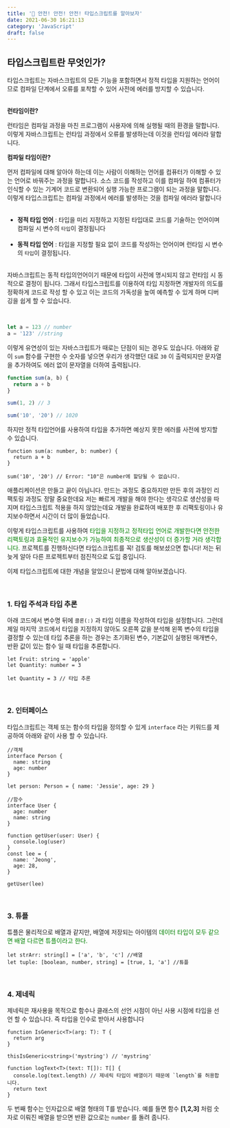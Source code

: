 ```yaml
---
title: '🍎 안전! 안전! 안전! 타입스크립트를 알아보자'
date: 2021-06-30 16:21:13
category: 'JavaScript'
draft: false
---
```


## **타입스크립트란 무엇인가?**

타입스크립트는 자바스크립트의 모든 기능을 포함하면서 정적 타입을 지원하는 언어이므로 컴파일 단계에서 오류를 포착할 수 있어 사전에 에러를 방지할 수 있습니다.
<br><br>

**런타임이란?**

런타임은 컴파일 과정을 마친 프로그램이 사용자에 의해 실행될 때의 환경을 말합니다. 이렇게 자바스크립트는 런타임 과정에서 오류를 발생하는데 이것을 런타임 에러라 말합니다.

**컴파일 타임이란?**

먼저 컴파일에 대해 알아야 하는데 이는 사람이 이해하는 언어를 컴퓨터가 이해할 수 있는 언어로 바꿔주는 과정을 말합니다. 소스 코드를 작성하고 이를 컴파일 하여 컴퓨터가 인식할 수 있는 기계어 코드로 변환되어 실행 가능한 프로그램이 되는 과정을 말합니다. 이렇게 타입스크립트는 컴파일 과정에서 에러를 발생하는 것을 컴파일 에러라 말합니다
<br><br>

- **정적 타입 언어** : 타입을 미리 지정하고 지정된 타입대로 코드를 기술하는 언어이며 컴파일 시 변수의 `타입`이 결정됩니다
  <br><br>
- **동적 타입 언어** : 타입을 지정할 필요 없이 코드를 작성하는 언어이며 런타임 시 변수의 `타입`이 결정됩니다.<br><br>

자바스크립트는 동적 타입의언어이기 때문에 타입이 사전에 명시되지 않고 런타임 시 동적으로 결정이 됩니다. 그래서 타입스크립트를 이용하여 타입 지정하면 개발자의 의도를 정확하게 코드로 작성 할 수 있고 이는 코드의 가독성을 높여 예측할 수 있게 하며 디버깅을 쉽게 할 수 있습니다.

<br>

```jsx
let a = 123 // number
a = '123' //string
```

이렇게 유연성이 있는 자바스크립트가 때로는 단점이 되는 경우도 있습니다. 아래와 같이 `sum` 함수를 구현한 수 숫자를 넣으면 우리가 생각했던 대로 `30` 이 출력되지만 문자열을 추가하여도 에러 없이 문자열을 더하여 출력됩니다.

```jsx
function sum(a, b) {
  return a + b
}

sum(1, 2) // 3

sum('10', '20') // 1020
```

하지만 정적 타입언어를 사용하여 타입을 추가하면 예상지 못한 에러를 사전에 방지할 수 있습니다.

```tsx
function sum(a: number, b: number) {
  return a + b
}

sum('10', '20') // Error: "10"은 number에 할당될 수 없습니다.
```

애플리케이션은 만들고 끝이 아닙니다. 만드는 과정도 중요하지만 만든 후의 과정인 리팩토링 과정도 정말 중요한데요 저는 빠르게 개발을 해야 한다는 생각으로 생산성을 따지며 타입스크립트 적용을 하지 않았는데요 개발을 완료하여 배포한 후 리팩토링이나 유지보수하면서 시간이 더 많이 들었습니다.

이렇게 타입스크립트를 사용하여 <span style="color : green">타입을 지정하고 정적타입 언어로 개발한다면 안전한 리팩토링과 효율적인 유지보수가 가능하여 최종적으로 생산성이 더 증가할 거라 생각합니다.</span> 프로젝트를 진행하신다면 타입스크립트를 꼭! 검토를 해보셨으면 합니다! 저는 뒤늦게 알아 다른 프로젝트부터 점진적으로 도입 중입니다.

이제 타입스크립트에 대한 개념을 알았으니 문법에 대해 알아보겠습니다.

<br>

### **1. 타입 주석과 타입 추론**

아래 코드에서 변수명 뒤에 `콜론(:)` 과 타입 이름을 작성하여 타입을 설정합니다. 그런데 제일 마지막 코드에서 타입을 지정하지 않아도 오른쪽 값을 분석해 왼쪽 변수의 타입을 결정할 수 있는데 타입 추론을 하는 경우는 초기화된 변수, 기본값이 실행된 매개변수, 반환 값이 있는 함수 일 때 타입을 추론합니다.

```tsx
let Fruit: string = 'apple'
let Quantity: number = 3

let Quantity = 3 // 타입 추론
```

<br>

### **2. 인터페이스**

타입스크립트는 객체 또는 함수의 타입을 정의할 수 있게 `interface` 라는 키워드를 제공하여 아래와 같이 사용 할 수 있습니다.

```tsx
//객체
interface Person {
  name: string
  age: number
}

let person: Person = { name: 'Jessie', age: 29 }

//함수
interface User {
  age: number
  name: string
}

function getUser(user: User) {
  console.log(user)
}
const lee = {
  name: 'Jeong',
  age: 28,
}

getUser(lee)
```

<br>

### **3. 튜플**

튜플은 물리적으로 배열과 같지만, 배열에 저장되는 아이템의 <span style="color: green">데이터 타입이 모두 같으면 배열 다르면 튜플이라고 한다.</span>

```tsx
let strArr: string[] = ['a', 'b', 'c'] //배열
let tuple: [boolean, number, string] = [true, 1, 'a'] //튜플
```

<br>

### **4. 제네릭**

제네릭은 재사용을 목적으로 함수나 클래스의 선언 시점이 아닌 사용 시점에 타입을 선언 할 수 있습니다. 즉 타입을 인수로 받아서 사용합니다

```tsx
function IsGeneric<T>(arg: T): T {
  return arg
}

thisIsGeneric<string>('mystring') // 'mystring'

function logText<T>(text: T[]): T[] {
  console.log(text.length) // 제네릭 타입이 배열이기 때문에 `length`를 허용합니다.
  return text
}
```

두 번째 함수는 인자값으로 배열 형태의 T를 받습니다. 예를 들면 함수 **[1,2,3]** 처럼 숫자로 이뤄진 배열을 받으면 반환 값으로는 `number` 를 돌려 줍니다.
<br/>
<br/>
<br/>
